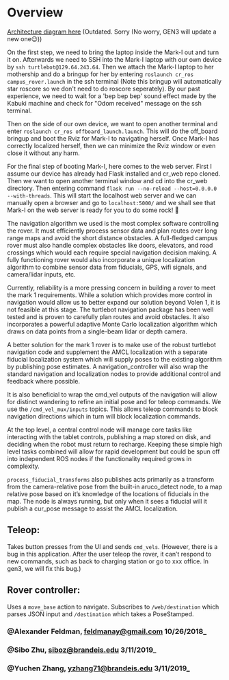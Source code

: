 # Overview

[Architecture diagram here](https://docs.google.com/drawings/d/1K8Bq4vd7oYqD6yXStrwqmTUtPrRfLSoVaKmgR9WnArc/edit?usp=sharing) \(Outdated. Sorry \(No worry, GEN3 will update a new one😉\)\)

On the first step, we need to bring the laptop inside the Mark-I out and turn it on. Afterwards we need to SSH into the Mark-I laptop with our own device by `ssh turtlebot@129.64.243.64`. Then we attach the Mark-I laptop to her mothership and do a bringup for her by entering `roslaunch cr_ros campus_rover.launch` in the ssh terminal \(Note this bringup will automatically star roscore so we don't need to do roscore seperately\). By our past experience, we need to wait for a 'bep bep bep' sound effect made by the Kabuki machine and check for "Odom received" message on the ssh terminal.

Then on the side of our own device, we want to open another terminal and enter `roslaunch cr_ros offboard_launch.launch`. This will do the off\_board bringup and boot the Rviz for Mark-I to navigating herself. Once Mark-I has correctly localized herself, then we can minimize the Rviz window or even close it without any harm.

For the final step of booting Mark-I, here comes to the web server. First I assume our device has already had Flask installed and cr\_web repo cloned. Then we want to open another terminal window and cd into the cr\_web directory. Then entering command `flask run --no-reload --host=0.0.0.0 --with-threads`. This will start the localhost web server and we can manually open a browser and go to `localhost:5000/` and we shall see that Mark-I on the web server is ready for you to do some rock! 🦄

The navigation algorithm we used is the most complex software controlling the rover. It must efficiently process sensor data and plan routes over long range maps and avoid the short distance obstacles. A full-fledged campus rover must also handle complex obstacles like doors, elevators, and road crossings which would each require special navigation decision making. A fully functioning rover would also incorporate a unique localization algorithm to combine sensor data from fiducials, GPS, wifi signals, and camera/lidar inputs, etc.

Currently, reliability is a more pressing concern in building a rover to meet the mark 1 requirements. While a solution which provides more control in navigation would allow us to better expand our solution beyond Volen 1, it is not feasible at this stage. The turtlebot navigation package has been well tested and is proven to carefully plan routes and avoid obstacles. It also incorporates a powerful adaptive Monte Carlo localization algorithm which draws on data points from a single-beam lidar or depth camera.

A better solution for the mark 1 rover is to make use of the robust turtlebot navigation code and supplement the AMCL localization with a separate fiducial localization system which will supply poses to the existing algorithm by publishing pose estimates. A navigation\_controller will also wrap the standard navigation and localization nodes to provide additional control and feedback where possible.

It is also beneficial to wrap the cmd\_vel outputs of the navigation will allow for distinct wandering to refine an initial pose and for teleop commands. We use the `/cmd_vel_mux/inputs` topics. This allows teleop commands to block navigation directions which in turn will block localization commands.

At the top level, a central control node will manage core tasks like interacting with the tablet controls, publishing a map stored on disk, and deciding when the robot must return to recharge. Keeping these simple high level tasks combined will allow for rapid development but could be spun off into independent ROS nodes if the functionality required grows in complexity.

`process_fiducial_transforms` also publishes acts primarily as a transform from the camera-relative pose from the built-in aruco\_detect node, to a map relative pose based on it’s knowledge of the locations of fiducials in the map. The node is always running, but only when it sees a fiducial will it publish a cur\_pose message to assist the AMCL localization.

## Teleop:

Takes button presses from the UI and sends `cmd_vels`. \(However, there is a bug in this application. After the user teleop the rover, it can’t respond to new commands, such as back to charging station or go to xxx office. In gen3, we will fix this bug.\)

## Rover controller:

Uses a `move_base` action to navigate. Subscribes to `/web/destination` which parses JSON input and `/destination` which takes a PoseStamped.

### @Alexander Feldman, feldmanay@gmail.com 10/26/2018\_

### @Sibo Zhu, siboz@brandeis.edu 3/11/2019\_

### @Yuchen Zhang, yzhang71@brandeis.edu 3/11/2019\_

